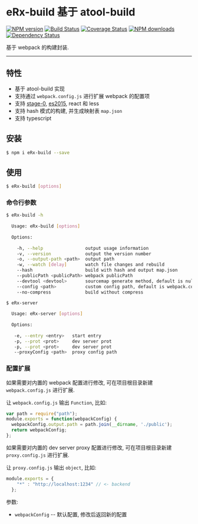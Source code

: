 # eRx-build 基于 atool-build

[![NPM version](https://img.shields.io/npm/v/atool-build.svg?style=flat)](https://npmjs.org/package/atool-build)
[![Build Status](https://img.shields.io/travis/ant-tool/atool-build.svg?style=flat)](https://travis-ci.org/ant-tool/atool-build)
[![Coverage Status](https://img.shields.io/coveralls/ant-tool/atool-build.svg?style=flat)](https://coveralls.io/r/ant-tool/atool-build)
[![NPM downloads](http://img.shields.io/npm/dm/atool-build.svg?style=flat)](https://npmjs.org/package/atool-build)
[![Dependency Status](https://david-dm.org/ant-tool/atool-build.svg)](https://david-dm.org/ant-tool/atool-build)

基于 webpack 的构建封装.

----

## 特性

- 基于 atool-build 实现
- 支持通过 `webpack.config.js` 进行扩展 webpack 的配置项
- 支持 [stage-0](https://babeljs.io/docs/plugins/preset-stage-0), [es2015](https://babeljs.io/docs/plugins/preset-es2015), react 和 less
- 支持 hash 模式的构建, 并生成映射表 `map.json`  
- 支持 typescript

## 安装

```bash
$ npm i eRx-build --save
```

## 使用

```bash
$ eRx-build [options]
```

### 命令行参数

```bash
$ eRx-build -h
  
  Usage: eRx-build [options]
  
  Options:
  
    -h, --help                output usage information
    -v, --version             output the version number
    -o, --output-path <path>  output path
    -w, --watch [delay]       watch file changes and rebuild
    --hash                    build with hash and output map.json
    --publicPath <publicPath> webpack publicPath
    --devtool <devtool>       sourcemap generate method, default is null
    --config <path>           custom config path, default is webpack.config.js
    --no-compress             build without compress 
```


```bash
$ eRx-server 
  
  Usage: eRx-server [options]
  
  Options:
  
   -e, --entry <entry>   start entry
   -p, --prot <prot>     dev server prot
   -p, --prot <prot>     dev server prot
   --proxyConfig <path>  proxy config path
```

### 配置扩展

如果需要对内置的 webpack 配置进行修改, 可在项目根目录新建 `webpack.config.js` 进行扩展.


让 `webpack.config.js` 输出 `Function`, 比如:

```javascript
var path = require("path");
module.exports = function(webpackConfig) {
  webpackConfig.output.path = path.join(__dirname, './public');
  return webpackConfig;
};
```



如果需要对内置的 dev server proxy 配置进行修改, 可在项目根目录新建 `proxy.config.js` 进行扩展.


让 `proxy.config.js` 输出 `object`, 比如:

```javascript
module.exports = {
    "*" : "http://localhost:1234" // <- backend
  };
```

参数:

- `webpackConfig` -- 默认配置, 修改后返回新的配置


